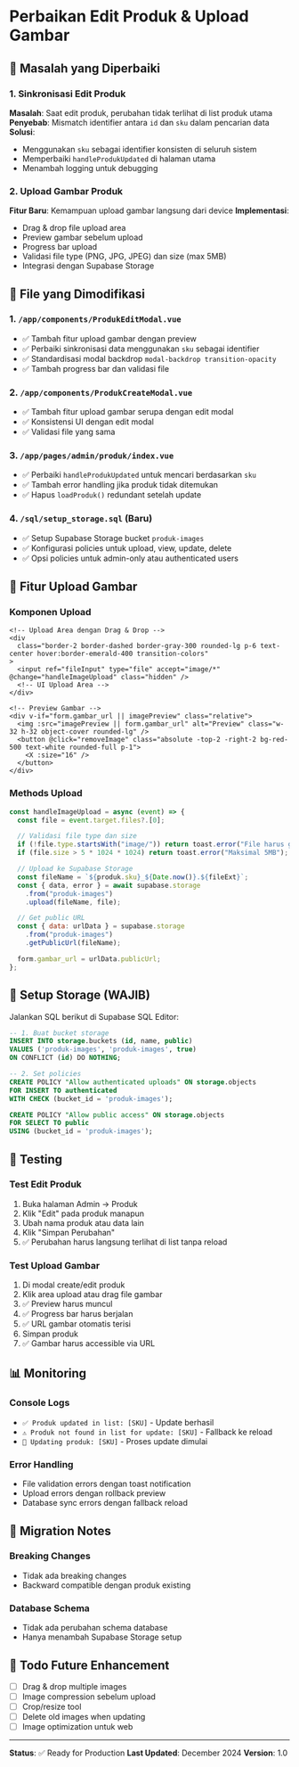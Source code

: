 # Perbaikan Edit Produk & Upload Gambar

## 🔧 Masalah yang Diperbaiki

### 1. Sinkronisasi Edit Produk

**Masalah**: Saat edit produk, perubahan tidak terlihat di list produk utama
**Penyebab**: Mismatch identifier antara `id` dan `sku` dalam pencarian data
**Solusi**:

- Menggunakan `sku` sebagai identifier konsisten di seluruh sistem
- Memperbaiki `handleProdukUpdated` di halaman utama
- Menambah logging untuk debugging

### 2. Upload Gambar Produk

**Fitur Baru**: Kemampuan upload gambar langsung dari device
**Implementasi**:

- Drag & drop file upload area
- Preview gambar sebelum upload
- Progress bar upload
- Validasi file type (PNG, JPG, JPEG) dan size (max 5MB)
- Integrasi dengan Supabase Storage

## 📁 File yang Dimodifikasi

### 1. `/app/components/ProdukEditModal.vue`

- ✅ Tambah fitur upload gambar dengan preview
- ✅ Perbaiki sinkronisasi data menggunakan `sku` sebagai identifier
- ✅ Standardisasi modal backdrop `modal-backdrop transition-opacity`
- ✅ Tambah progress bar dan validasi file

### 2. `/app/components/ProdukCreateModal.vue`

- ✅ Tambah fitur upload gambar serupa dengan edit modal
- ✅ Konsistensi UI dengan edit modal
- ✅ Validasi file yang sama

### 3. `/app/pages/admin/produk/index.vue`

- ✅ Perbaiki `handleProdukUpdated` untuk mencari berdasarkan `sku`
- ✅ Tambah error handling jika produk tidak ditemukan
- ✅ Hapus `loadProduk()` redundant setelah update

### 4. `/sql/setup_storage.sql` (Baru)

- ✅ Setup Supabase Storage bucket `produk-images`
- ✅ Konfigurasi policies untuk upload, view, update, delete
- ✅ Opsi policies untuk admin-only atau authenticated users

## 🚀 Fitur Upload Gambar

### Komponen Upload

```vue
<!-- Upload Area dengan Drag & Drop -->
<div
  class="border-2 border-dashed border-gray-300 rounded-lg p-6 text-center hover:border-emerald-400 transition-colors"
>
  <input ref="fileInput" type="file" accept="image/*" @change="handleImageUpload" class="hidden" />
  <!-- UI Upload Area -->
</div>

<!-- Preview Gambar -->
<div v-if="form.gambar_url || imagePreview" class="relative">
  <img :src="imagePreview || form.gambar_url" alt="Preview" class="w-32 h-32 object-cover rounded-lg" />
  <button @click="removeImage" class="absolute -top-2 -right-2 bg-red-500 text-white rounded-full p-1">
    <X :size="16" />
  </button>
</div>
```

### Methods Upload

```javascript
const handleImageUpload = async (event) => {
  const file = event.target.files?.[0];

  // Validasi file type dan size
  if (!file.type.startsWith("image/")) return toast.error("File harus gambar");
  if (file.size > 5 * 1024 * 1024) return toast.error("Maksimal 5MB");

  // Upload ke Supabase Storage
  const fileName = `${produk.sku}_${Date.now()}.${fileExt}`;
  const { data, error } = await supabase.storage
    .from("produk-images")
    .upload(fileName, file);

  // Get public URL
  const { data: urlData } = supabase.storage
    .from("produk-images")
    .getPublicUrl(fileName);

  form.gambar_url = urlData.publicUrl;
};
```

## 🔐 Setup Storage (WAJIB)

Jalankan SQL berikut di Supabase SQL Editor:

```sql
-- 1. Buat bucket storage
INSERT INTO storage.buckets (id, name, public)
VALUES ('produk-images', 'produk-images', true)
ON CONFLICT (id) DO NOTHING;

-- 2. Set policies
CREATE POLICY "Allow authenticated uploads" ON storage.objects
FOR INSERT TO authenticated
WITH CHECK (bucket_id = 'produk-images');

CREATE POLICY "Allow public access" ON storage.objects
FOR SELECT TO public
USING (bucket_id = 'produk-images');
```

## 🧪 Testing

### Test Edit Produk

1. Buka halaman Admin → Produk
2. Klik "Edit" pada produk manapun
3. Ubah nama produk atau data lain
4. Klik "Simpan Perubahan"
5. ✅ Perubahan harus langsung terlihat di list tanpa reload

### Test Upload Gambar

1. Di modal create/edit produk
2. Klik area upload atau drag file gambar
3. ✅ Preview harus muncul
4. ✅ Progress bar harus berjalan
5. ✅ URL gambar otomatis terisi
6. Simpan produk
7. ✅ Gambar harus accessible via URL

## 📊 Monitoring

### Console Logs

- `✅ Produk updated in list: [SKU]` - Update berhasil
- `⚠️ Produk not found in list for update: [SKU]` - Fallback ke reload
- `🔄 Updating produk: [SKU]` - Proses update dimulai

### Error Handling

- File validation errors dengan toast notification
- Upload errors dengan rollback preview
- Database sync errors dengan fallback reload

## 🔄 Migration Notes

### Breaking Changes

- Tidak ada breaking changes
- Backward compatible dengan produk existing

### Database Schema

- Tidak ada perubahan schema database
- Hanya menambah Supabase Storage setup

## 📝 Todo Future Enhancement

- [ ] Drag & drop multiple images
- [ ] Image compression sebelum upload
- [ ] Crop/resize tool
- [ ] Delete old images when updating
- [ ] Image optimization untuk web

---

**Status**: ✅ Ready for Production
**Last Updated**: December 2024
**Version**: 1.0
